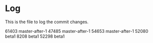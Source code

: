 # Log

This is the file to log the commit changes.

61403 master-after-1
47485 master-after-1
54653 master-after-1
52080 beta1
8208 beta1
52298 beta1
